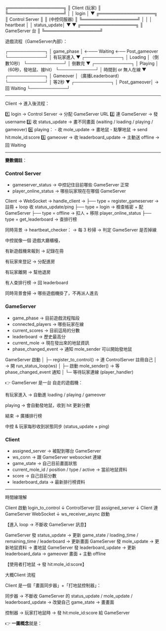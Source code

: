 ╔══════════════════╗
║   Client (玩家)   ║
╚══════════════════╝
      │
      │ login
      │
      ▼
╔══════════════════╗
║ Control Server   ║
║   (中控伺服器)    ║
╚══════════════════╝
  │              │
  │ heartbeat    │
  │ status_update│
  ▼              ▼
╔══════════════════╗
║ GameServer 台    ║
╚══════════════════╝

遊戲流程（GameServer內部）：

┌────────────┐
│ game_phase │ ←─── Waiting ←── Post_gameover
└────────────┘
      │ 有玩家進入
      ▼
┌────────────┐
│ Loading    │（倒數10秒）
└────────────┘
      │ 倒數完
      ▼
┌────────────┐
│ Playing    │（60秒，發地鼠、接hit）
└────────────┘
      │ 時間到 or 無人在線
      ▼
┌────────────┐
│ Gameover   │（廣播Leaderboard）
└────────────┘
      │ 等2秒
      ▼
┌────────────┐
│ Post_gameover│ → 回 Waiting
└────────────┘

---

Client → 進入後流程：

1️⃣ login → Control Server → 分配 GameServer URL
2️⃣ 連 GameServer → 發 username
3️⃣ 收 status_update → 畫不同畫面 (waiting / loading / playing / gameover)
4️⃣ playing：
    - 收 mole_update → 畫地鼠
    - 點擊地鼠 → send hit:mole_id:score
5️⃣ gameover → 收 leaderboard_update → 主動送 offline → 回 Waiting

---

**變數備註**：

### Control Server
- gameserver_status → 中控記住目前哪些 GameServer 正常
- player_online_status → 哪些玩家現在在哪個 GameServer

Client → WebSocket → handle_client →
    ├── type = register_gameserver → 註冊 + loop 收 status_update/ping
    ├── type = login → 檢查帳密 + 配 GameServer
    ├── type = offline → 扣人 + 移除 player_online_status
    ├── type = get_leaderboard → 查排行榜

同時背景 → heartbeat_checker：
    → 每 3 秒掃 → 判定 GameServer 是否掉線


中控就像一個 遊戲大廳櫃檯，

有新遊戲機來報到 → 記錄在冊

有玩家來登記 → 分配進房

有玩家離開 → 幫他退房

有人查排行榜 → 回 leaderboard

同時背景會掃 → 哪些遊戲機掛了，不再派人進去


### GameServer
- game_phase → 目前遊戲流程階段
- connected_players → 哪些玩家在線
- current_scores → 目前這局的分數
- leaderboard → 歷史最高分
- current_mole → 現在發出來的地鼠資訊
- phase_changed_event → 通知 mole_sender 可以開始發地鼠

GameServer 啟動
│
├─ register_to_control() → 連 ControlServer 註冊自己
│                          → 開 run_status_loop(ws)
│
├─ 啟動 mole_sender() → 等 phase_changed_event 通知
│
└─ 等待玩家連線 (player_handler)


👉 GameServer 是一台 自走的遊戲機：

有玩家進入 → 自動進 loading / playing / gameover

playing → 會自動發地鼠，收到 hit 更新分數

結束 → 廣播排行榜

中控 & 玩家每秒收到狀態同步 (status_update + ping)


### Client
- assigned_server → 被配到哪台 GameServer
- ws_conn → 跟 GameServer websocket 連線
- game_state → 自己目前畫面狀態
- current_mole_id / position / type / active → 當前地鼠資料
- score → 自己目前分數
- leaderboard_data → 最新排行榜資料

---

時間線理解

Client 啟動 login_to_control
  ↓
ControlServer 回 assigned_server
  ↓
Client 連 GameServer WebSocket
  ↓
ws_receiver_async 啟動

【進入 loop → 不斷收 GameServer 訊息】

GameServer 發 status_update → 更新 game_state / loading_time / remaining_time / leaderboard → 更新畫面
GameServer 發 mole_update → 更新地鼠資料 → 畫地鼠
GameServer 發 leaderboard_update → 更新 leaderboard_data → gameover 畫面 + 主動 offline

【使用者打地鼠 → 發 hit:mole_id:score】


大概Client 流程

Client 是一個「畫面同步器」+「打地鼠控制器」：

同步器 → 不斷收 GameServer 的 status_update / mole_update / leaderboard_update → 改變自己 game_state → 畫畫面

控制器 → 玩家打地鼠時 → 發 hit:mole_id:score 給 GameServer



👉 **一圖概念**就是：

